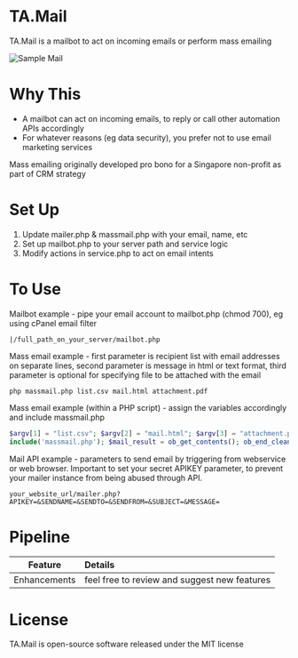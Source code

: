# TA.Mail
TA.Mail is a mailbot to act on incoming emails or perform mass emailing

![Sample Mail](https://github.com/tebelorg/TA.Mail/raw/master/sample.jpg)

# Why This
- A mailbot can act on incoming emails, to reply or call other automation APIs accordingly
- For whatever reasons (eg data security), you prefer not to use email marketing services

Mass emailing originally developed pro bono for a Singapore non-profit as part of CRM strategy

# Set Up
1. Update mailer.php & massmail.php with your email, name, etc
2. Set up mailbot.php to your server path and service logic
3. Modify actions in service.php to act on email intents

# To Use
Mailbot example - pipe your email account to mailbot.php (chmod 700), eg using cPanel email filter
```
|/full_path_on_your_server/mailbot.php
```

Mass email example - first parameter is recipient list with email addresses on separate lines, second parameter is message in html or text format, third parameter is optional for specifying file to be attached with the email
```
php massmail.php list.csv mail.html attachment.pdf
```

Mass email example (within a PHP script) - assign the variables accordingly and include massmail.php
```php
$argv[1] = "list.csv"; $argv[2] = "mail.html"; $argv[3] = "attachment.pdf"; ob_start();
include('massmail.php'); $mail_result = ob_get_contents(); ob_end_clean(); echo $mail_result;
```

Mail API example - parameters to send email by triggering from webservice or web browser. Important to set your secret APIKEY parameter, to prevent your mailer instance from being abused through API.
```
your_website_url/mailer.php?APIKEY=&SENDNAME=&SENDTO=&SENDFROM=&SUBJECT=&MESSAGE=
```

# Pipeline
Feature|Details
:-----:|:------
Enhancements|feel free to review and suggest new features

# License
TA.Mail is open-source software released under the MIT license

